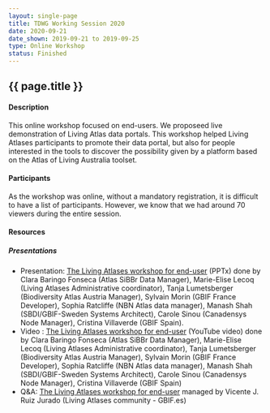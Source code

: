 ```yaml
--- 
layout: single-page
title: TDWG Working Session 2020
date: 2020-09-21
date_shown: 2019-09-21 to 2019-09-25
type: Online Workshop
status: Finished
---
```


## {{ page.title }}

#### Description 

This online workshop focused on end-users. We proposeed live demonstration of Living Atlas data portals. This workshop helped Living Atlases participants to promote their data portal, but also for people interested in the tools to discover the possibility given by a platform based on the Atlas of Living Australia toolset.

#### Participants

As the workshop was online, without a mandatory registration, it is difficult to have a list of participants. However, we know that we had around 70 viewers during the entire session. 
        

#### Resources 

##### Presentations

-  Presentation: [The Living Atlases workshop for end-user](https://drive.google.com/file/d/1OIhSiM9YqKm6KQwcNU2jHP9LprcpkMXi/view?usp=sharing) (PPTx) done by Clara Baringo Fonseca (Atlas SiBBr Data Manager), Marie-Elise Lecoq (Living Atlases Administrative coordinator), Tanja Lumetsberger (Biodiversity Atlas Austria Manager), Sylvain Morin (GBIF France Developer), Sophia Ratcliffe (NBN Atlas data manager), Manash Shah (SBDI/GBIF-Sweden Systems Architect), Carole Sinou (Canadensys Node Manager), Cristina Villaverde (GBIF Spain).
- Video : [The Living Atlases workshop for end-user](https://www.youtube.com/watch?v=LVR4weoOoRQ&feature=youtu.be) (YouTube video) done by Clara Baringo Fonseca (Atlas SiBBr Data Manager), Marie-Elise Lecoq (Living Atlases Administrative coordinator), Tanja Lumetsberger (Biodiversity Atlas Austria Manager), Sylvain Morin (GBIF France Developer), Sophia Ratcliffe (NBN Atlas data manager), Manash Shah (SBDI/GBIF-Sweden Systems Architect), Carole Sinou (Canadensys Node Manager), Cristina Villaverde (GBIF Spain)
- Q&A: [The Living Atlases workshop for end-user](https://coropad.lou.quebec/p/Living_Atlases_end-user_workshop_2020) managed by Vicente J. Ruiz Jurado (Living Atlases community - GBIF.es)